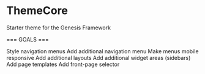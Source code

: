 ThemeCore
=========

Starter theme for the Genesis Framework

=== GOALS ===

Style navigation menus
Add additional navigation menu
Make menus mobile responsive
Add additional layouts
Add additional widget areas (sidebars)
Add page templates
Add front-page selector


